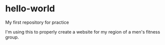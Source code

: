 # hello-world
My first repository for practice

I'm using this to properly create a website for my region of a men's fitness group.
